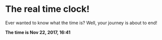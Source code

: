 # The real time clock!

Ever wanted to know what the time is? Well, your journey is about to end!

**The time is Nov 22, 2017, 16:41**